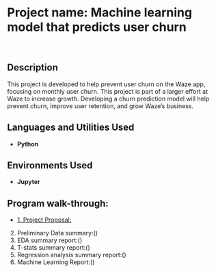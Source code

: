 <h1>Project name: Machine learning model that predicts user churn </h1>

<br />

<h2>Description</h2>
This project is developed to help prevent user churn on the Waze app, focusing on monthly user churn. This project is part of a larger effort at Waze to increase growth. Developing a churn prediction model will help prevent churn, improve user retention, and grow Waze’s business.

<br />


<h2>Languages and Utilities Used</h2>

- <b>Python</b> 


<h2>Environments Used </h2>

- <b>Jupyter</b>

<h2>Program walk-through:</h2>

<p align="center">

- [1. Project Proposal:](https://github.com/oviedo0913/churn_predictor/blob/f71c35204e3267fb3266819bcade38b3b8cd8704/1.%20Project%20Proposal.pdf)
2. Preliminary Data summary:()
3. EDA summary report:()
4. T-stats summary report:()
5. Regression analysis summary report:()
6. Machine Learning Report:()


